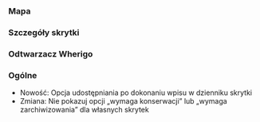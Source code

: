 
### Mapa

### Szczegóły skrytki

### Odtwarzacz Wherigo

### Ogólne
- Nowość: Opcja udostępniania po dokonaniu wpisu w dzienniku skrytki
- Zmiana: Nie pokazuj opcji „wymaga konserwacji” lub „wymaga zarchiwizowania” dla własnych skrytek
